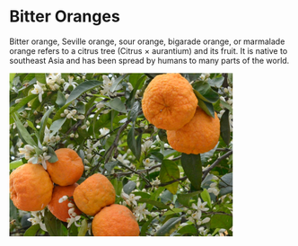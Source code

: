 [title]: # (Bitter Oranges)
[tags]: # (folder structure)
[priority]: # (3)
# Bitter Oranges

Bitter orange, Seville orange, sour orange, bigarade orange, or marmalade orange refers to a citrus tree (Citrus × aurantium) and its fruit. It is native to southeast Asia and has been spread by humans to many parts of the world.

![Bitter Oranges](images/bitter-o.png)
